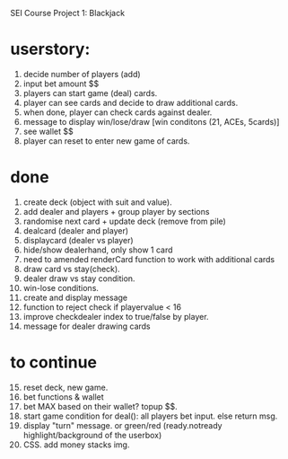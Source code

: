 SEI Course Project 1: Blackjack

# userstory:

1. decide number of players (add)
2. input bet amount $$
3. players can start game (deal) cards.
4. player can see cards and decide to draw additional cards.
5. when done, player can check cards against dealer.
6. message to display win/lose/draw [win conditons (21, ACEs, 5cards)]
7. see wallet $$
8. player can reset to enter new game of cards.

# done

1. create deck (object with suit and value).
2. add dealer and players + group player by sections
3. randomise next card + update deck (remove from pile)
4. dealcard (dealer and player)
5. displaycard (dealer vs player)
6. hide/show dealerhand, only show 1 card
7. need to amended renderCard function to work with additional cards
8. draw card vs stay(check).
9. dealer draw vs stay condition.
10. win-lose conditions.
11. create and display message
12. function to reject check if playervalue < 16
13. improve checkdealer index to true/false by player.
14. message for dealer drawing cards

# to continue

15. reset deck, new game.
16. bet functions & wallet
17. bet MAX based on their wallet? topup $$.
18. start game condition for deal(): all players bet input. else return msg.
19. display "turn" message. or green/red (ready.notready highlight/background of the userbox)
20. CSS. add money stacks img.
